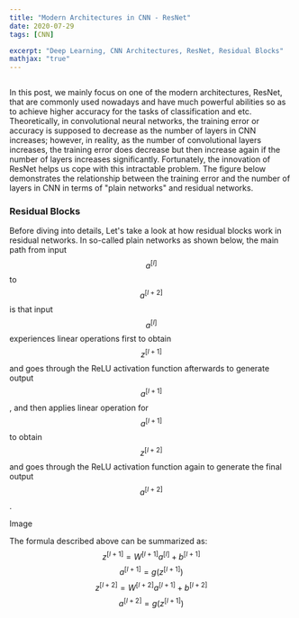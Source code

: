 ```yaml
---
title: "Modern Architectures in CNN - ResNet"
date: 2020-07-29
tags: [CNN]

excerpt: "Deep Learning, CNN Architectures, ResNet, Residual Blocks"
mathjax: "true"
---
```

<img src="{{ site.url }}{{ site.baseurl }}/images/classical_cnn/header_img.jpeg" alt="">

In this post, we mainly focus on one of the modern architectures, ResNet, that are commonly used nowadays and have much powerful abilities so as to achieve higher accuracy for the tasks of classification and etc. Theoretically, in convolutional neural networks, the training error or accuracy is supposed to decrease as the number of layers in CNN increases; however, in reality, as the number of convolutional layers increases, the training error does decrease but then increase again if the number of layers increases significantly. Fortunately, the innovation of ResNet helps us cope with this intractable problem. The figure below demonstrates the relationship between the training error and the number of layers in CNN in terms of "plain networks" and residual networks.



### Residual Blocks
Before diving into details, Let's take a look at how residual blocks work in residual networks. In so-called plain networks as shown below, the main path from input $$a^{[l]}$$ to $$a^{[l+2]}$$ is that  input $$a^{[l]}$$ experiences linear operations first to obtain $$z^{[l+1]}$$ and goes through the ReLU activation function afterwards to generate output $$a^{[l+1]}$$, and then applies linear operation for $$a^{[l+1]}$$ to obtain $$z^{[l+2]}$$ and goes through the ReLU activation function again to generate the final output $$a^{[l+2]}$$.

Image

The formula described above can be summarized as:
$$z^{[l+1]}=W^{[l+1]}a^{[l]}+b^{[l+1]}$$
$$a^{[l+1]}=g(z^{[l+1]})$$
$$z^{[l+2]}=W^{[l+2]}a^{[l+1]}+b^{[l+2]}$$
$$a^{[l+2]}=g(z^{[l+1]})$$
